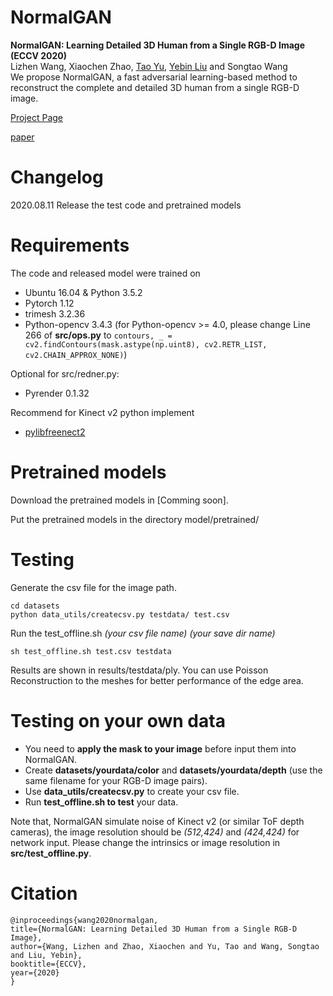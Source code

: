 # NormalGAN
**NormalGAN: Learning Detailed 3D Human from a Single RGB-D Image (ECCV 2020)**<br>
Lizhen Wang, Xiaochen Zhao, [Tao Yu](https://ytrock.com/), [Yebin Liu](http://www.liuyebin.com/) and Songtao Wang<br>
We propose NormalGAN, a fast adversarial learning-based method to reconstruct the complete and detailed 3D human from a single RGB-D image.

[Project Page](http://www.liuyebin.com/NormalGan/normalgan.html)

[paper](https://export.arxiv.org/abs/2007.15340)


# Changelog
2020.08.11 Release the test code and pretrained models

# Requirements
The code and released model were trained on
 * Ubuntu 16.04 & Python 3.5.2
 * Pytorch 1.12
 * trimesh 3.2.36
 * Python-opencv 3.4.3 (for Python-opencv >= 4.0, please change Line 266 of **src/ops.py** to `contours, _ = cv2.findContours(mask.astype(np.uint8), cv2.RETR_LIST, cv2.CHAIN_APPROX_NONE)`)

Optional for src/redner.py:
 * Pyrender 0.1.32

Recommend for Kinect v2 python implement
 * [pylibfreenect2](https://github.com/r9y9/pylibfreenect2)


# Pretrained models
Download the pretrained models in [Comming soon].

Put the pretrained models in the directory model/pretrained/

# Testing
Generate the csv file for the image path. 
```
cd datasets
python data_utils/createcsv.py testdata/ test.csv
```

Run the test_offline.sh *(your csv file name)* *(your save dir name)*
```
sh test_offline.sh test.csv testdata
```

Results are shown in results/testdata/ply. You can use Poisson Reconstruction to the meshes for better performance of the edge area.

# Testing on your own data
 * You need to **apply the mask to your image** before input them into NormalGAN. 
 * Create **datasets/yourdata/color** and **datasets/yourdata/depth** (use the same filename for your RGB-D image pairs). 
 * Use **data_utils/createcsv.py** to create your csv file.
 * Run **test_offline.sh to test** your data.

Note that, NormalGAN simulate noise of Kinect v2 (or similar ToF depth cameras), the image resolution should be *(512,424)* and *(424,424)* for network input. Please change the intrinsics or image resolution in **src/test_offline.py**.

# Citation
```
@inproceedings{wang2020normalgan,
title={NormalGAN: Learning Detailed 3D Human from a Single RGB-D Image},
author={Wang, Lizhen and Zhao, Xiaochen and Yu, Tao and Wang, Songtao and Liu, Yebin},
booktitle={ECCV},
year={2020}
}
```


